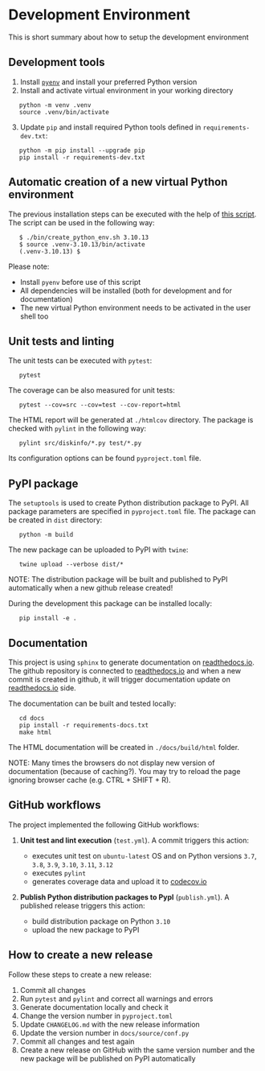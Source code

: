 # Development Environment
This is short summary about how to setup the development environment

## Development tools

1. Install [`pyenv`](https://github.com/pyenv/pyenv) and install your preferred Python version
2. Install and activate virtual environment in your working directory
```
   python -m venv .venv
   source .venv/bin/activate
```
3. Update `pip` and install required Python tools defined in `requirements-dev.txt`:
```
   python -m pip install --upgrade pip
   pip install -r requirements-dev.txt
```
## Automatic creation of a new virtual Python environment
The previous installation steps can be executed with the help of [this script](https://github.com/petersulyok/diskinfo/blob/main/bin/create_python_env.sh).
The script can be used in the following way:
```
   $ ./bin/create_python_env.sh 3.10.13
   $ source .venv-3.10.13/bin/activate
   (.venv-3.10.13) $
```
Please note:
   - Install `pyenv` before use of this script
   - All dependencies will be installed (both for development and for documentation)
   - The new virtual Python environment needs to be activated in the user shell too

## Unit tests and linting
The unit tests can be executed with `pytest`:
```
   pytest
```
The coverage can be also measured for unit tests:
```
   pytest --cov=src --cov=test --cov-report=html
```
The HTML report will be generated at `./htmlcov` directory.
The package is checked with `pylint` in the following way:
```
   pylint src/diskinfo/*.py test/*.py
```
Its configuration options can be found `pyproject.toml` file. 


## PyPI package
The `setuptools` is used to create Python distribution package to PyPI. All package parameters are specified in 
`pyproject.toml` file. The package can be created in `dist` directory:
```
   python -m build
```
The new package can be uploaded to PyPI with `twine`:
```
   twine upload --verbose dist/*
```
NOTE: The distribution package will be built and published to PyPI automatically when a new github release created!

During the development this package can be installed locally:
```
   pip install -e .
```

## Documentation
This project is using `sphinx` to generate documentation on [readthedocs.io](https://readthedocs.io/). The
github repository is connected to [readthedocs.io](https://readthedocs.io/) and when a new commit is
created in github, it will trigger documentation update on  [readthedocs.io](https://readthedocs.io/) side.

The documentation can be built and tested locally:
```
   cd docs
   pip install -r requirements-docs.txt
   make html
```
The HTML documentation will be created in `./docs/build/html` folder.

NOTE: Many times the browsers do not display new version of documentation (because of caching?). You may try to reload
the page ignoring browser cache (e.g. CTRL + SHIFT + R).


## GitHub workflows
The project implemented the following GitHub workflows:

1. **Unit test and lint execution** (`test.yml`). A commit triggers this action:
   - executes unit test on `ubuntu-latest` OS and on Python versions `3.7`, `3.8`, `3.9`, `3.10`, `3.11`, `3.12`
   - executes `pylint`
   - generates coverage data and upload it to [codecov.io](https://codecov.io/)

2. **Publish Python distribution packages to PypI** (`publish.yml`). A published release triggers this action:
   - build distribution package on Python `3.10`
   - upload the new package to PyPI

## How to create a new release
Follow these steps to create a new release:

1. Commit all changes
2. Run `pytest` and `pylint` and correct all warnings and errors
3. Generate documentation locally and check it
4. Change the version number in `pyproject.toml`
5. Update `CHANGELOG.md` with the new release information
6. Update the version number in  `docs/source/conf.py` 
7. Commit all changes and test again
8. Create a new release on GitHub with the same version number and the new package will be published on PyPI
   automatically
